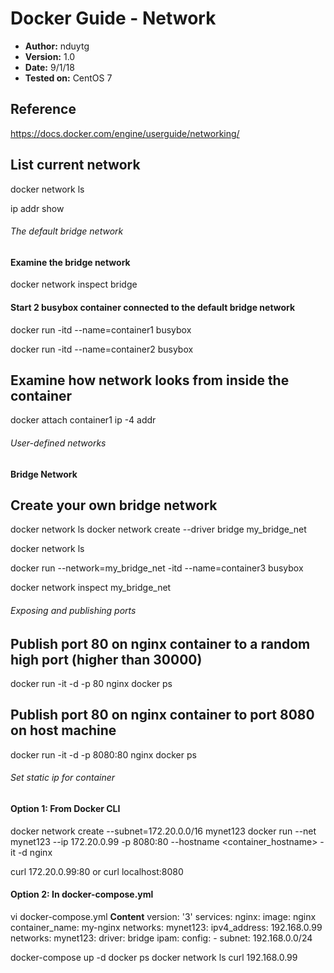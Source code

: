 # Docker Guide - Network

- **Author:** nduytg
- **Version:** 1.0
- **Date:** 9/1/18
- **Tested on:** CentOS 7

## Reference
https://docs.docker.com/engine/userguide/networking/


## List current network
docker network ls

ip addr show

###### The default bridge network
#### Examine the bridge network
docker network inspect bridge

#### Start 2 busybox container connected to the default bridge network
docker run -itd --name=container1 busybox

docker run -itd --name=container2 busybox

## Examine how network looks from inside the container
docker attach container1
ip -4 addr


###### User-defined networks
#### Bridge Network
## Create your own bridge network
docker network ls
docker network create --driver bridge my_bridge_net

docker network ls

docker run --network=my_bridge_net -itd --name=container3 busybox

docker network inspect my_bridge_net

###### Exposing and publishing ports
## Publish port 80 on nginx container to a random high port (higher than 30000)
docker run -it -d -p 80 nginx
docker ps

## Publish port 80 on nginx container to port 8080 on host machine
docker run -it -d -p 8080:80 nginx
docker ps

###### Set static ip for container
#### Option 1: From Docker CLI
docker network create --subnet=172.20.0.0/16 mynet123
docker run --net mynet123 --ip 172.20.0.99 -p 8080:80 --hostname <container_hostname> -it -d nginx

curl 172.20.0.99:80
or
curl localhost:8080

#### Option 2: In docker-compose.yml
vi docker-compose.yml
**Content**
version: '3'
services:
  nginx:
    image: nginx
    container_name: my-nginx
    networks:
      mynet123:
        ipv4_address: 192.168.0.99
networks:
  mynet123:
   driver: bridge
   ipam:
    config:
    - subnet: 192.168.0.0/24



docker-compose up -d
docker ps
docker network ls
curl 192.168.0.99
